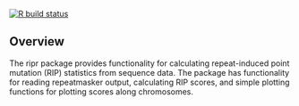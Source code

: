 
<!-- README.md is generated from README.Rmd. Please edit that file -->

<!-- badges: start -->

[![R build
status](https://github.com/NBISweden/ripr/workflows/R-CMD-check/badge.svg)](https://github.com/NBISweden/ripr/actions)
<!-- badges: end -->

## Overview

The ripr package provides functionality for calculating repeat-induced
point mutation (RIP) statistics from sequence data. The package has
functionality for reading repeatmasker output, calculating RIP scores,
and simple plotting functions for plotting scores along chromosomes.
